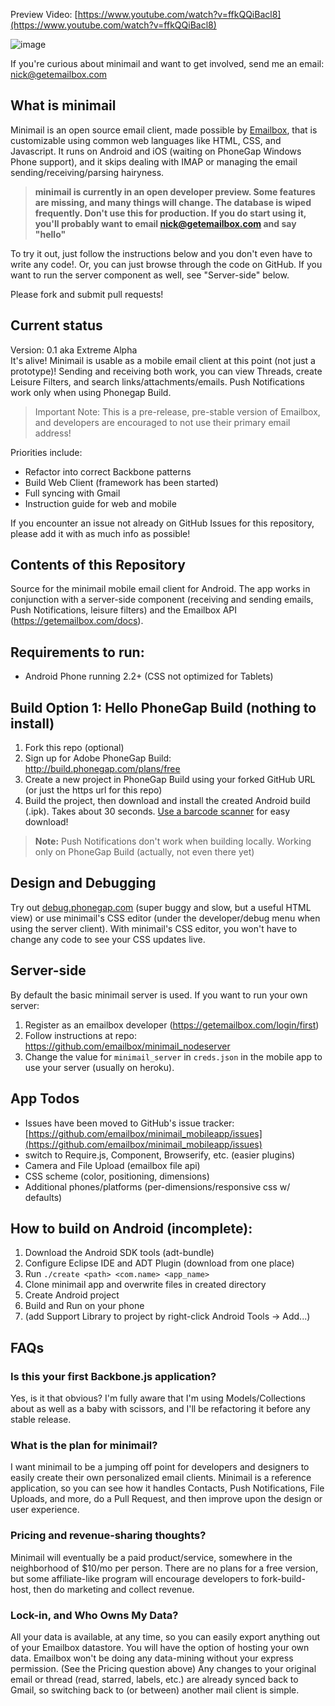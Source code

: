 Preview Video: [https://www.youtube.com/watch?v=ffkQQiBacl8](https://www.youtube.com/watch?v=ffkQQiBacl8) 

![image](https://s3.amazonaws.com/emailboxv1/phone_table1.png)

If you're curious about minimail and want to get involved, send me an email: nick@getemailbox.com  

## What is minimail  

Minimail is an open source email client, made possible by [Emailbox](https://getemailbox.com), that is customizable using common web languages like HTML, CSS, and Javascript. It runs on Android and iOS (waiting on PhoneGap Windows Phone support), and it skips dealing with IMAP or managing the email sending/receiving/parsing hairyness.  

> **minimail is currently in an open developer preview. Some features are missing, and many things will change. The database is wiped frequently. Don't use this for production. If you do start using it, you'll probably want to email nick@getemailbox.com and say "hello"**

To try it out, just follow the instructions below and you don't even have to write any code!. Or, you can just browse through the code on GitHub. If you want to run the server component as well, see "Server-side" below.  

Please fork and submit pull requests!  

## Current status 

Version: 0.1 aka Extreme Alpha  
It's alive! Minimail is usable as a mobile email client at this point (not just a prototype)! Sending and receiving both work, you can view Threads, create Leisure Filters, and search links/attachments/emails. Push Notifications work only when using Phonegap Build.  

> Important Note: This is a pre-release, pre-stable version of Emailbox, and developers are encouraged to not use their primary email address! 

Priorities include: 
- Refactor into correct Backbone patterns
- Build Web Client (framework has been started) 
- Full syncing with Gmail
- Instruction guide for web and mobile

If you encounter an issue not already on GitHub Issues for this repository, please add it with as much info as possible! 

## Contents of this Repository  
Source for the minimail mobile email client for Android. The app works in conjunction with a server-side component (receiving and sending emails, Push Notifications, leisure filters) and the Emailbox API (https://getemailbox.com/docs).  

## Requirements to run:  
- Android Phone running 2.2+ (CSS not optimized for Tablets) 

## Build Option 1: Hello PhoneGap Build (nothing to install)  
1. Fork this repo (optional)
1. Sign up for Adobe PhoneGap Build: http://build.phonegap.com/plans/free 
1. Create a new project in PhoneGap Build using your forked GitHub URL (or just the https url for this repo)  
1. Build the project, then download and install the created Android build (.ipk). Takes about 30 seconds. [Use a barcode scanner](https://play.google.com/store/apps/details?id=com.google.zxing.client.android&hl=en) for easy download! 

> **Note:** Push Notifications don't work when building locally. Working only on PhoneGap Build (actually, not even there yet)

## Design and Debugging  
Try out [debug.phonegap.com](http://debug.phonegap.com) (super buggy and slow, but a useful HTML view) or use minimail's CSS editor (under the developer/debug menu when using the server client). With minimail's CSS editor, you won't have to change any code to see your CSS updates live. 

## Server-side   
By default the basic minimail server is used. If you want to run your own server:  

1. Register as an emailbox developer (https://getemailbox.com/login/first)  
1. Follow instructions at repo: https://github.com/emailbox/minimail_nodeserver  
1. Change the value for `minimail_server` in `creds.json` in the mobile app to use your server (usually on heroku). 

## App Todos
- Issues have been moved to GitHub's issue tracker: [https://github.com/emailbox/minimail_mobileapp/issues](https://github.com/emailbox/minimail_mobileapp/issues)
- switch to Require.js, Component, Browserify, etc. (easier plugins)
- Camera and File Upload (emailbox file api)
- CSS scheme (color, positioning, dimensions) 
- Additional phones/platforms (per-dimensions/responsive css w/ defaults) 

## How to build on Android (incomplete):  
1. Download the Android SDK tools (adt-bundle) 
1. Configure Eclipse IDE and ADT Plugin (download from one place)  
1. Run `./create <path> <com.name> <app_name>`  
1. Clone minimail app and overwrite files in created directory  
1. Create Android project  
1. Build and Run on your phone  
1. (add Support Library to project by right-click Android Tools -> Add...)


## FAQs  

### Is this your first Backbone.js application?  
Yes, is it that obvious? I'm fully aware that I'm using Models/Collections about as well as a baby with scissors, and I'll be refactoring it before any stable release.  

### What is the plan for minimail?  
I want minimail to be a jumping off point for developers and designers to easily create their own personalized email clients. Minimail is a reference application, so you can see how it handles Contacts, Push Notifications, File Uploads, and more, do a Pull Request, and then improve upon the design or user experience. 

### Pricing and revenue-sharing thoughts? 
Minimail will eventually be a paid product/service, somewhere in the neighborhood of $10/mo per person. There are no plans for a free version, but some affiliate-like program will encourage developers to fork-build-host, then do marketing and collect revenue. 

### Lock-in, and Who Owns My Data?  
All your data is available, at any time, so you can easily export anything out of your Emailbox datastore. 
You will have the option of hosting your own data. 
Emailbox won't be doing any data-mining without your express permission. (See the Pricing question above) 
Any changes to your original email or thread (read, starred, labels, etc.) are already synced back to Gmail, so switching back to (or between) another mail client is simple. 








